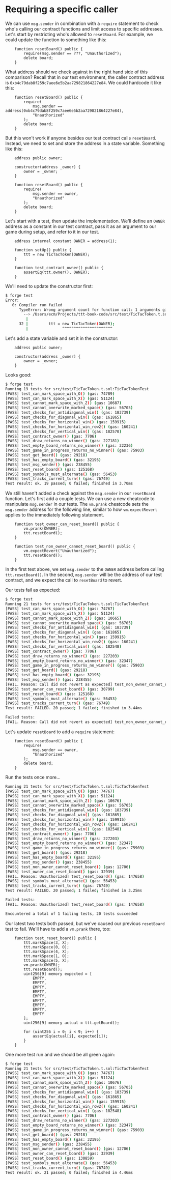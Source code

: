 # Requiring a specific caller

We can use `msg.sender` in combination with a `require` statement to check who's calling our contract functions and limit access to specific addresses. Let's start by restricting who's allowed to `resetBoard`. For example, we could update the function to something like this:

```solidity
    function resetBoard() public {
        require(msg.sender == ???, "Unauthorized");
        delete board;
    }
```

What address should we check against in the right hand side of this comparison? Recall that in our test environment, the caller contract address is `0xb4c79dab8f259c7aee6e5b2aa729821864227e84`. We could hardcode it like this:

```solidity
    function resetBoard() public {
        require(
            msg.sender == address(0xb4c79dab8f259c7aee6e5b2aa729821864227e84),
            "Unauthorized"
        );
        delete board;
    }
```

But this won't work if anyone besides our test contract calls `resetBoard`. Instead, we need to set and store the address in a state variable. Something like this:

```solidity
    address public owner;

    constructor(address _owner) {
        owner = _owner;
    }

    function resetBoard() public {
        require(
            msg.sender == owner,
            "Unauthorized"
        );
        delete board;
    }
```

Let's start with a test, then update the implementation. We'll define an `OWNER` address as a constant in our test contract, pass it as an argument to our game during setup, and refer to it in our test.

```solidity
    address internal constant OWNER = address(1);

    function setUp() public {
        ttt = new TicTacToken(OWNER);
    }

    function test_contract_owner() public {
        assertEq(ttt.owner(), OWNER);
    }
```

We'll need to update the constructor first:

```bash
$ forge test
Error:
   0: Compiler run failed
      TypeError: Wrong argument count for function call: 1 arguments given but expected 0.
        --> /Users/ecm/Projects/ttt-book-code/src/test/TicTacToken.t.sol:32:15:
         |
      32 |         ttt = new TicTacToken(OWNER);
         |               ^^^^^^^^^^^^^^^^^^^^^^
```

Let's add a state variable and set it in the constructor:

```solidity
    address public owner;

    constructor(address _owner) {
        owner = _owner;
    }
```

Looks good:

```bash
$ forge test
Running 19 tests for src/test/TicTacToken.t.sol:TicTacTokenTest
[PASS] test_can_mark_space_with_O() (gas: 74789)
[PASS] test_can_mark_space_with_X() (gas: 51124)
[PASS] test_cannot_mark_space_with_Z() (gas: 10687)
[PASS] test_cannot_overwrite_marked_space() (gas: 56705)
[PASS] test_checks_for_antidiagonal_win() (gas: 183739)
[PASS] test_checks_for_diagonal_win() (gas: 161865)
[PASS] test_checks_for_horizontal_win() (gas: 159915)
[PASS] test_checks_for_horizontal_win_row2() (gas: 160241)
[PASS] test_checks_for_vertical_win() (gas: 182570)
[PASS] test_contract_owner() (gas: 7706)
[PASS] test_draw_returns_no_winner() (gas: 227181)
[PASS] test_empty_board_returns_no_winner() (gas: 32236)
[PASS] test_game_in_progress_returns_no_winner() (gas: 75903)
[PASS] test_get_board() (gas: 29218)
[PASS] test_has_empty_board() (gas: 32195)
[PASS] test_msg_sender() (gas: 238455)
[PASS] test_reset_board() (gas: 125168)
[PASS] test_symbols_must_alternate() (gas: 56453)
[PASS] test_tracks_current_turn() (gas: 76749)
Test result: ok. 19 passed; 0 failed; finished in 3.70ms
```

We still haven't added a check against the `msg.sender` in our `resetBoard` function. Let's first add a couple tests. We can use a new cheatcode to manipulate `msg.sender` in our tests. The `vm.prank` cheatcode sets the `msg.sender` address for the following line, similar to how `vm.expectRevert` applies to the immediately following statement.


```solidity
    function test_owner_can_reset_board() public {
        vm.prank(OWNER);
        ttt.resetBoard();
    }

    function test_non_owner_cannot_reset_board() public {
        vm.expectRevert("Unauthorized");
        ttt.resetBoard();
    }
```

In the first test above, we set `msg.sender` to the `OWNER` address before calling `ttt.resetBoard()`. In the second, `msg.sender` will be the address of our test contract, and we expect the call to `resetBoard` to revert.

Our tests fail as expected:

```bash
$ forge test
Running 21 tests for src/test/TicTacToken.t.sol:TicTacTokenTest
[PASS] test_can_mark_space_with_O() (gas: 74767)
[PASS] test_can_mark_space_with_X() (gas: 51124)
[PASS] test_cannot_mark_space_with_Z() (gas: 10665)
[PASS] test_cannot_overwrite_marked_space() (gas: 56705)
[PASS] test_checks_for_antidiagonal_win() (gas: 183739)
[PASS] test_checks_for_diagonal_win() (gas: 161865)
[PASS] test_checks_for_horizontal_win() (gas: 159915)
[PASS] test_checks_for_horizontal_win_row2() (gas: 160241)
[PASS] test_checks_for_vertical_win() (gas: 182548)
[PASS] test_contract_owner() (gas: 7706)
[PASS] test_draw_returns_no_winner() (gas: 227203)
[PASS] test_empty_board_returns_no_winner() (gas: 32347)
[PASS] test_game_in_progress_returns_no_winner() (gas: 75903)
[PASS] test_get_board() (gas: 29218)
[PASS] test_has_empty_board() (gas: 32195)
[PASS] test_msg_sender() (gas: 238455)
[FAIL. Reason: Call did not revert as expected] test_non_owner_cannot_reset_board() (gas: 30817)
[PASS] test_owner_can_reset_board() (gas: 30799)
[PASS] test_reset_board() (gas: 125168)
[PASS] test_symbols_must_alternate() (gas: 56453)
[PASS] test_tracks_current_turn() (gas: 76749)
Test result: FAILED. 20 passed; 1 failed; finished in 3.44ms

Failed tests:
[FAIL. Reason: Call did not revert as expected] test_non_owner_cannot_reset_board() (gas: 30817)
```

Let's update `resetBoard` to add a `require` statement:

```solidity
    function resetBoard() public {
        require(
            msg.sender == owner,
            "Unauthorized"
        );
        delete board;
    }
```

Run the tests once more...

```bash
Running 21 tests for src/test/TicTacToken.t.sol:TicTacTokenTest
[PASS] test_can_mark_space_with_O() (gas: 74767)
[PASS] test_can_mark_space_with_X() (gas: 51124)
[PASS] test_cannot_mark_space_with_Z() (gas: 10676)
[PASS] test_cannot_overwrite_marked_space() (gas: 56705)
[PASS] test_checks_for_antidiagonal_win() (gas: 183739)
[PASS] test_checks_for_diagonal_win() (gas: 161865)
[PASS] test_checks_for_horizontal_win() (gas: 159915)
[PASS] test_checks_for_horizontal_win_row2() (gas: 160241)
[PASS] test_checks_for_vertical_win() (gas: 182548)
[PASS] test_contract_owner() (gas: 7706)
[PASS] test_draw_returns_no_winner() (gas: 227203)
[PASS] test_empty_board_returns_no_winner() (gas: 32347)
[PASS] test_game_in_progress_returns_no_winner() (gas: 75903)
[PASS] test_get_board() (gas: 29218)
[PASS] test_has_empty_board() (gas: 32195)
[PASS] test_msg_sender() (gas: 238455)
[PASS] test_non_owner_cannot_reset_board() (gas: 12706)
[PASS] test_owner_can_reset_board() (gas: 32939)
[FAIL. Reason: Unauthorized] test_reset_board() (gas: 147658)
[PASS] test_symbols_must_alternate() (gas: 56453)
[PASS] test_tracks_current_turn() (gas: 76749)
Test result: FAILED. 20 passed; 1 failed; finished in 3.25ms

Failed tests:
[FAIL. Reason: Unauthorized] test_reset_board() (gas: 147658)

Encountered a total of 1 failing tests, 20 tests succeeded
```

Our latest two tests both passed, but we've caused our previous `resetBoard` test to fail. We'll have to add a `vm.prank` there, too:

```solidity
    function test_reset_board() public {
        ttt.markSpace(3, X);
        ttt.markSpace(0, O);
        ttt.markSpace(4, X);
        ttt.markSpace(1, O);
        ttt.markSpace(5, X);
        vm.prank(OWNER);
        ttt.resetBoard();
        uint256[9] memory expected = [
            EMPTY,
            EMPTY,
            EMPTY,
            EMPTY,
            EMPTY,
            EMPTY,
            EMPTY,
            EMPTY,
            EMPTY
        ];
        uint256[9] memory actual = ttt.getBoard();

        for (uint256 i = 0; i < 9; i++) {
            assertEq(actual[i], expected[i]);
        }
    }
```

One more test run and we should be all green again:

```bash
$ forge test
Running 21 tests for src/test/TicTacToken.t.sol:TicTacTokenTest
[PASS] test_can_mark_space_with_O() (gas: 74767)
[PASS] test_can_mark_space_with_X() (gas: 51124)
[PASS] test_cannot_mark_space_with_Z() (gas: 10676)
[PASS] test_cannot_overwrite_marked_space() (gas: 56705)
[PASS] test_checks_for_antidiagonal_win() (gas: 183739)
[PASS] test_checks_for_diagonal_win() (gas: 161865)
[PASS] test_checks_for_horizontal_win() (gas: 159915)
[PASS] test_checks_for_horizontal_win_row2() (gas: 160241)
[PASS] test_checks_for_vertical_win() (gas: 182548)
[PASS] test_contract_owner() (gas: 7706)
[PASS] test_draw_returns_no_winner() (gas: 227203)
[PASS] test_empty_board_returns_no_winner() (gas: 32347)
[PASS] test_game_in_progress_returns_no_winner() (gas: 75903)
[PASS] test_get_board() (gas: 29218)
[PASS] test_has_empty_board() (gas: 32195)
[PASS] test_msg_sender() (gas: 238455)
[PASS] test_non_owner_cannot_reset_board() (gas: 12706)
[PASS] test_owner_can_reset_board() (gas: 32939)
[PASS] test_reset_board() (gas: 130859)
[PASS] test_symbols_must_alternate() (gas: 56453)
[PASS] test_tracks_current_turn() (gas: 76749)
Test result: ok. 21 passed; 0 failed; finished in 4.46ms
```

